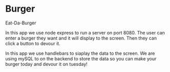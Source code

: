 # Burger
Eat-Da-Burger


In this app we use node express to run a server on port 8080. The user can enter a burger they want and it will display to the screen. Then they can click a button to devour it. 

In this app we use handlebars to siaplay the data to the screen. 
We are using mySQL to on the backend to store the data so you can make your burger today and devour it on tuesday!